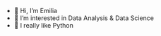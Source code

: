 - 👋 Hi, I’m Emilia
- 👀 I’m interested in Data Analysis & Data Science
- 🌱 I really like Python
<!---
homoamikus/homoamikus is a ✨ special ✨ repository because its `README.md` (this file) appears on your GitHub profile.
You can click the Preview link to take a look at your changes.
--->
